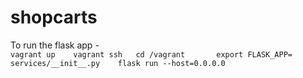# shopcarts

To run the flask app -  
    ``` vagrant up   
        vagrant ssh  
        cd /vagrant      
        export FLASK_APP= services/__init__.py   
        flask run --host=0.0.0.0  
    ```   
